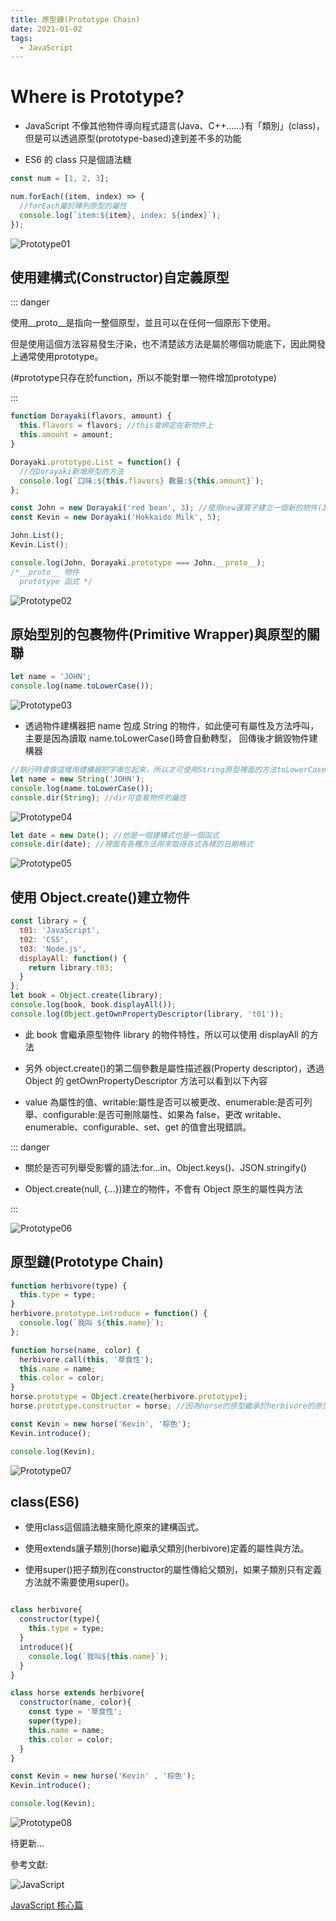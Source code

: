 ```yaml
---
title: 原型鍊(Prototype Chain)
date: 2021-01-02
tags:
  - JavaScript
---
```


# Where is Prototype?

- JavaScript 不像其他物件導向程式語言(Java、C++......)有「類別」(class)，
  但是可以透過原型(prototype-based)達到差不多的功能

- ES6 的 class 只是個語法糖

```javascript
const num = [1, 2, 3];

num.forEach((item, index) => {
  //forEach屬於陣列原型的屬性
  console.log(`item:${item}, index: ${index}`);
});
```

![Prototype01](https://i.imgur.com/4WcM0ji.png)

## 使用建構式(Constructor)自定義原型

::: danger

<p />
<p>使用__proto__是指向一整個原型，並且可以在任何一個原形下使用。</p>
<p>但是使用這個方法容易發生汙染，也不清楚該方法是屬於哪個功能底下，因此開發上通常使用prototype。</p>
<p>(#prototype只存在於function，所以不能對單一物件增加prototype)</p>

:::

```javascript
function Dorayaki(flavors, amount) {
  this.flavors = flavors; //this會綁定在新物件上
  this.amount = amount;
}

Dorayaki.prototype.List = function() {
  //在Dorayaki新增原型的方法
  console.log(`口味:${this.flavors} 數量:${this.amount}`);
};

const John = new Dorayaki('red bean', 3); //使用new運算子建立一個新的物件(John實體)，並且連結原本的建構物件(Dorayaki)
const Kevin = new Dorayaki('Hokkaido Milk', 5);

John.List();
Kevin.List();

console.log(John, Dorayaki.prototype === John.__proto__);
/*__proto__ 物件
  prototype 函式 */
```

![Prototype02](https://i.imgur.com/JFqIuTd.png)

## 原始型別的包裹物件(Primitive Wrapper)與原型的關聯

```javascript
let name = 'JOHN';
console.log(name.toLowerCase());
```

![Prototype03](https://i.imgur.com/1c6txaY.png)

- 透過物件建構器把 name 包成 String 的物件，如此便可有屬性及方法呼叫，主要是因為讀取 name.toLowerCase()時會自動轉型，
  回傳後才銷毀物件建構器

```javascript
//執行時會像這樣用建構器把字串包起來，所以才可使用String原型裡面的方法toLowerCase()轉成小寫
let name = new String('JOHN');
console.log(name.toLowerCase());
console.dir(String); //dir可查看物件的屬性
```

![Prototype04](https://i.imgur.com/viVykVY.png)

```javascript
let date = new Date(); //他是一個建構式也是一個函式
console.dir(date); //裡面有各種方法用來取得各式各樣的日期格式
```

![Prototype05](https://i.imgur.com/cDsssQW.png)

## 使用 Object.create()建立物件

```javascript
const library = {
  t01: 'JavaScript',
  t02: 'CSS',
  t03: 'Node.js',
  displayAll: function() {
    return library.t03;
  }
};
let book = Object.create(library);
console.log(book, book.displayAll());
console.log(Object.getOwnPropertyDescriptor(library, 't01'));
```

- 此 book 會繼承原型物件 library 的物件特性，所以可以使用 displayAll 的方法

- 另外 object.create()的第二個參數是屬性描述器(Property descriptor)，透過 Object 的 getOwnPropertyDescriptor 方法可以看到以下內容

- value 為屬性的值、writable:屬性是否可以被更改、enumerable:是否可列舉、configurable:是否可刪除屬性、如果為 false，更改 writable、enumerable、configurable、set、get 的值會出現錯誤。

::: danger

- 關於是否可列舉受影響的語法:for...in、Object.keys()、JSON.stringify()

- Object.create(null, {...})建立的物件，不會有 Object 原生的屬性與方法

:::

![Prototype06](https://i.imgur.com/2z1gon0.png)

## 原型鏈(Prototype Chain)

```javascript
function herbivore(type) {
  this.type = type;
}
herbivore.prototype.introduce = function() {
  console.log(`我叫 ${this.name}`);
};

function horse(name, color) {
  herbivore.call(this, '草食性');
  this.name = name;
  this.color = color;
}
horse.prototype = Object.create(herbivore.prototype);
horse.prototype.constructor = horse; //因為horse的原型繼承於herbivore的原型，會把原本的constructor也覆蓋掉，所以要把本來自己的原型加回來

const Kevin = new horse('Kevin', '棕色');
Kevin.introduce();

console.log(Kevin);
```

![Prototype07](https://i.imgur.com/s35nfVr.png)

## class(ES6)

- 使用class這個語法糖來簡化原來的建構函式。

- 使用extends讓子類別(horse)繼承父類別(herbivore)定義的屬性與方法。

- 使用super()把子類別在constructor的屬性傳給父類別，如果子類別只有定義方法就不需要使用super()。


```javascript

class herbivore{
  constructor(type){
    this.type = type;
  }
  introduce(){
    console.log(`我叫${this.name}`);
  }
}

class horse extends herbivore{
  constructor(name, color){
    const type = '草食性';
    super(type);
    this.name = name;
    this.color = color;
  }
}

const Kevin = new horse('Kevin' , '棕色');
Kevin.introduce();

console.log(Kevin);

```

![Prototype08](https://i.imgur.com/Ildon1K.png)

待更新...

參考文獻:<br/>

![JavaScript](https://i.imgur.com/SyxELUw.jpg)<br/>

[JavaScript 核心篇](https://www.hexschool.com/courses/js-core.html 'Title')<br/>

<Vssue  />
